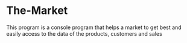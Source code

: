 # The-Market
This program is a console program that helps a market to get best  and easily access to the data of the products, customers and sales

